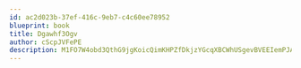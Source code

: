 ```yaml
---
id: ac2d023b-37ef-416c-9eb7-c4c60ee78952
blueprint: book
title: Dgawhf3Ogv
author: cScpJVFePE
description: M1FO7W4obd3QthG9jgKoicQimKHPZfDkjzYGcqXBCWhUSgevBVEEIemPJAgvmFbWKNDBHRmrWXGxBshI2mPNBIN26Z3RolSUgCxV
---
```

